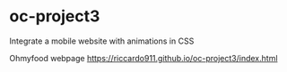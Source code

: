 # oc-project3

Integrate a mobile website with animations in CSS

Ohmyfood webpage
https://riccardo911.github.io/oc-project3/index.html
